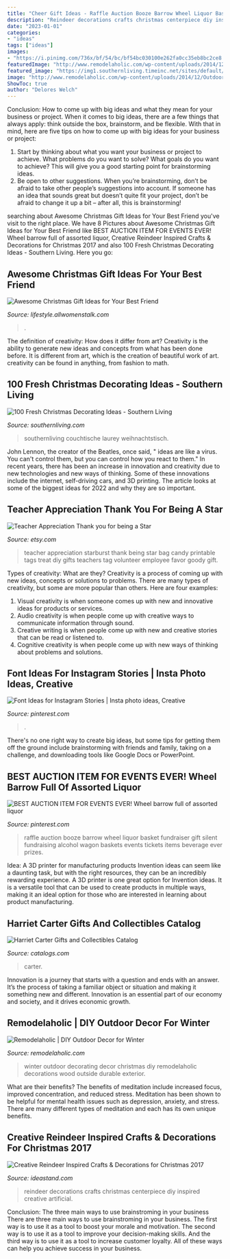```yaml
---
title: "Cheer Gift Ideas - Raffle Auction Booze Barrow Wheel Liquor Basket Fundraiser Gift Silent Fundraising Alcohol Wagon Baskets Events Tickets Items Beverage Ever Prizes"
description: "Reindeer decorations crafts christmas centerpiece diy inspired creative artificial"
date: "2023-01-01"
categories:
- "ideas"
tags: ["ideas"]
images:
- "https://i.pinimg.com/736x/bf/54/bc/bf54bc030100e262fa0cc35eb8bc2ce8.jpg"
featuredImage: "http://www.remodelaholic.com/wp-content/uploads/2014/12/Outdoor-Decorating-for-Winter-@Remodelaholic.jpg"
featured_image: "https://img1.southernliving.timeinc.net/sites/default/files/styles/responsive_etr_gallery_desktop_portrait/public/image/2016/01/main/hm_6c5ce6a7f3f8238d_spcms.jpg?itok=IE_bJX1O"
image: "http://www.remodelaholic.com/wp-content/uploads/2014/12/Outdoor-Decorating-for-Winter-@Remodelaholic.jpg"
ShowToc: true
author: "Delores Welch"
---
```



Conclusion: How to come up with big ideas and what they mean for your business or project.
When it comes to big ideas, there are a few things that always apply: think outside the box, brainstorm, and be flexible. With that in mind, here are five tips on how to come up with big ideas for your business or project: 
1. Start by thinking about what you want your business or project to achieve. What problems do you want to solve? What goals do you want to achieve? This will give you a good starting point for brainstorming ideas. 
2. Be open to other suggestions. When you’re brainstorming, don’t be afraid to take other people’s suggestions into account. If someone has an idea that sounds great but doesn’t quite fit your project, don’t be afraid to change it up a bit – after all, this is brainstorming! 

	

		
searching about Awesome Christmas Gift Ideas for Your Best Friend you've visit to the right place. We have 8 Pictures about Awesome Christmas Gift Ideas for Your Best Friend like BEST AUCTION ITEM FOR EVENTS EVER! Wheel barrow full of assorted liquor, Creative Reindeer Inspired Crafts &amp; Decorations for Christmas 2017 and also 100 Fresh Christmas Decorating Ideas - Southern Living. Here you go:
		
    
## Awesome Christmas Gift Ideas For Your Best Friend

<img loading=lazy src="https://resize.img.allw.mn/thumbs/q7/ip/qkl4m3vw5a191a28ea83d940743238_986x986.jpg?width=1200&amp;height=630" onerror="this.onerror=null;this.src='https://tse2.mm.bing.net/th?id=OIP.1X1j95IakC5PWQHWFw3o5gHaD4&amp;pid=15.1';" alt="Awesome Christmas Gift Ideas for Your Best Friend">

_Source: lifestyle.allwomenstalk.com_

>. 

	

The definition of creativity: How does it differ from art?
Creativity is the ability to generate new ideas and concepts from what has been done before. It is different from art, which is the creation of beautiful work of art. creativity can be found in anything, from fashion to math.

    
## 100 Fresh Christmas Decorating Ideas - Southern Living

<img loading=lazy src="https://img1.southernliving.timeinc.net/sites/default/files/styles/responsive_etr_gallery_desktop_portrait/public/image/2016/01/main/hm_6c5ce6a7f3f8238d_spcms.jpg?itok=IE_bJX1O" onerror="this.onerror=null;this.src='https://tse3.mm.bing.net/th?id=OIP.xMV1MNVcHB8z5RupJqp86AHaLH&amp;pid=15.1';" alt="100 Fresh Christmas Decorating Ideas - Southern Living">

_Source: southernliving.com_

>southernliving couchtische laurey weihnachtstisch. 

	

John Lennon, the creator of the Beatles, once said, " ideas are like a virus. You can't control them, but you can control how you react to them." In recent years, there has been an increase in innovation and creativity due to new technologies and new ways of thinking. Some of these innovations include the internet, self-driving cars, and 3D printing. The article looks at some of the biggest ideas for 2022 and why they are so important.

    
## Teacher Appreciation Thank You For Being A Star

<img loading=lazy src="https://img1.etsystatic.com/009/0/6423795/il_fullxfull.456619217_lt7n.jpg" onerror="this.onerror=null;this.src='https://tse3.mm.bing.net/th?id=OIP.c2Hi22RlltdPMWOxo_dhFQHaLH&amp;pid=15.1';" alt="Teacher Appreciation Thank you for being a Star">

_Source: etsy.com_

>teacher appreciation starburst thank being star bag candy printable tags treat diy gifts teachers tag volunteer employee favor goody gift. 

	

Types of creativity: What are they?
Creativity is a process of coming up with new ideas, concepts or solutions to problems. There are many types of creativity, but some are more popular than others. Here are four examples: 
1. Visual creativity is when someone comes up with new and innovative ideas for products or services.
2. Audio creativity is when people come up with creative ways to communicate information through sound.
3. Creative writing is when people come up with new and creative stories that can be read or listened to.
4. Cognitive creativity is when people come up with new ways of thinking about problems and solutions.

    
## Font Ideas For Instagram Stories | Insta Photo Ideas, Creative

<img loading=lazy src="https://i.pinimg.com/736x/bf/54/bc/bf54bc030100e262fa0cc35eb8bc2ce8.jpg" onerror="this.onerror=null;this.src='https://tse1.mm.bing.net/th?id=OIP.9XEqV97ph31WVGJBH-XTQwHaNK&amp;pid=15.1';" alt="Font Ideas for Instagram Stories | Insta photo ideas, Creative">

_Source: pinterest.com_

>. 

	

There's no one right way to create big ideas, but some tips for getting them off the ground include brainstorming with friends and family, taking on a challenge, and downloading tools like Google Docs or PowerPoint.

    
## BEST AUCTION ITEM FOR EVENTS EVER! Wheel Barrow Full Of Assorted Liquor

<img loading=lazy src="https://i.pinimg.com/736x/4b/da/f9/4bdaf980b96591e6736bb033f9a34445--auction-raffle-ideas-silent-auction-ideas-fundraising-events.jpg?b=t" onerror="this.onerror=null;this.src='https://tse2.mm.bing.net/th?id=OIP.6Mr3rpqDiLZECce8KHB0EQHaIp&amp;pid=15.1';" alt="BEST AUCTION ITEM FOR EVENTS EVER! Wheel barrow full of assorted liquor">

_Source: pinterest.com_

>raffle auction booze barrow wheel liquor basket fundraiser gift silent fundraising alcohol wagon baskets events tickets items beverage ever prizes. 

	

Idea: A 3D printer for manufacturing products
Invention ideas can seem like a daunting task, but with the right resources, they can be an incredibly rewarding experience. A 3D printer is one great option for Invention ideas. It is a versatile tool that can be used to create products in multiple ways, making it an ideal option for those who are interested in learning about product manufacturing.

    
## Harriet Carter Gifts And Collectibles Catalog

<img loading=lazy src="https://cdn.catalogs.com/pdfprocessed/6d7ae668-8a02-43fe-bb90-ba9c122a893c/updates(2).png" onerror="this.onerror=null;this.src='https://tse3.mm.bing.net/th?id=OIP.N9KmHCK15IF8BVlPDnA7LQHaLD&amp;pid=15.1';" alt="Harriet Carter Gifts and Collectibles Catalog">

_Source: catalogs.com_

>carter. 

	

Innovation is a journey that starts with a question and ends with an answer. It’s the process of taking a familiar object or situation and making it something new and different. Innovation is an essential part of our economy and society, and it drives economic growth.

    
## Remodelaholic | DIY Outdoor Decor For Winter

<img loading=lazy src="http://www.remodelaholic.com/wp-content/uploads/2014/12/Outdoor-Decorating-for-Winter-@Remodelaholic.jpg" onerror="this.onerror=null;this.src='https://tse4.mm.bing.net/th?id=OIP.iPfaQ3Wm2WZ_zmHsQkyEVAHaN4&amp;pid=15.1';" alt="Remodelaholic | DIY Outdoor Decor for Winter">

_Source: remodelaholic.com_

>winter outdoor decorating decor christmas diy remodelaholic decorations wood outside durable exterior. 

	

What are their benefits?
The benefits of meditation include increased focus, improved concentration, and reduced stress. Meditation has been shown to be helpful for mental health issues such as depression, anxiety, and stress. There are many different types of meditation and each has its own unique benefits.

    
## Creative Reindeer Inspired Crafts &amp; Decorations For Christmas 2017

<img loading=lazy src="http://ideastand.com/wp-content/uploads/2016/10/reindeer-crafts-decorations/7-reindeer-inspired-crafts-and-decorations.jpg" onerror="this.onerror=null;this.src='https://tse2.mm.bing.net/th?id=OIP.HY_13COBJfYH5-fpRc8NrwHaNL&amp;pid=15.1';" alt="Creative Reindeer Inspired Crafts &amp; Decorations for Christmas 2017">

_Source: ideastand.com_

>reindeer decorations crafts christmas centerpiece diy inspired creative artificial. 

	

Conclusion: The three main ways to use brainstroming in your business
There are three main ways to use brainstroming in your business. The first way is to use it as a tool to boost your morale and motivation. The second way is to use it as a tool to improve your decision-making skills. And the third way is to use it as a tool to increase customer loyalty. All of these ways can help you achieve success in your business.


